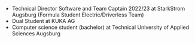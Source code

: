 - Technical Director Software and Team Captain 2022/23 at StarkStrom Augsburg (Formula Student Electric/Driverless Team)
- Dual Student at KUKA AG
- Computer science student (bachelor) at Technical University of Applied Sciences Augsburg
